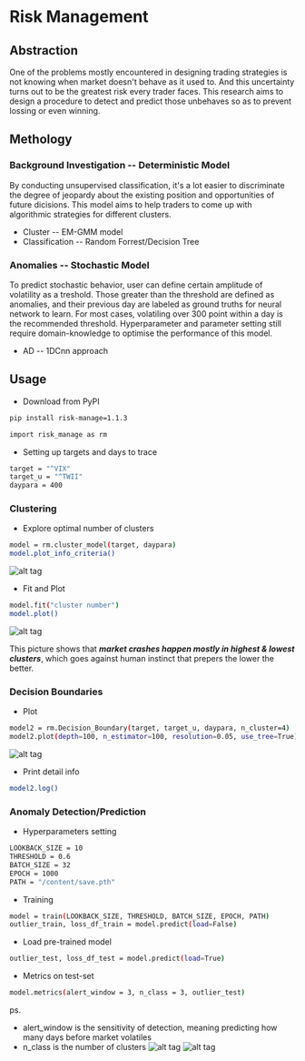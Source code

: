 
# Risk Management


## Abstraction
One of the problems mostly encountered in designing trading strategies is not knowing when market doesn't behave as it used to. And this uncertainty turns out to be the greatest risk every trader faces. This research aims to design a procedure to detect and predict those unbehaves so as to prevent lossing or even winning.

## Methology
<!-- Background Investigation -->
### Background Investigation -- Deterministic Model
By conducting unsupervised classification, it's a lot easier to discriminate the degree of jeopardy about the existing position and opportunities of future dicisions. This model aims to help traders to come up with algorithmic strategies for different clusters.

* Cluster -- EM-GMM model
* Classification -- Random Forrest/Decision Tree

<!-- Anomalies within background intervals -->
### Anomalies -- Stochastic Model
To predict stochastic behavior, user can define certain amplitude of volatility as a treshold. Those greater than the threshold are defined as anomalies, and their previous day are labeled as ground truths for neural network to learn. For most cases, volatiling over 300 point within a day is the recommended threshold. Hyperparameter and parameter setting still require domain-knowledge to optimise the performance of this model.

* AD -- 1DCnn approach

<!-- Usage -->
## Usage
* Download from PyPI
```sh
pip install risk-manage=1.1.3
```
```sh
import risk_manage as rm
```
* Setting up targets and days to trace
```sh
target = "^VIX"
target_u = "^TWII"
daypara = 400
```
### Clustering
* Explore optimal number of clusters 
```sh
model = rm.cluster_model(target, daypara)
model.plot_info_criteria()
```
![alt tag](https://user-images.githubusercontent.com/38639538/115183059-aaf8a200-a10d-11eb-9341-27b8d6977b5d.png)
* Fit and Plot
```sh
model.fit("cluster number")
model.plot()
```
![alt tag](https://user-images.githubusercontent.com/38639538/115183163-d9767d00-a10d-11eb-97fd-968f9d2f5ba1.png)

This picture shows that *__market crashes happen mostly in highest & lowest clusters__*, which goes against human instinct that prepers the lower the better.


### Decision Boundaries
* Plot 
```sh
model2 = rm.Decision_Boundary(target, target_u, daypara, n_cluster=4)
model2.plot(depth=100, n_estimator=100, resolution=0.05, use_tree=True)
```
![alt tag](https://user-images.githubusercontent.com/38639538/116360991-1390fe80-a833-11eb-81b0-afeaccd505df.png)

* Print detail info
```sh
model2.log()
```

### Anomaly Detection/Prediction
* Hyperparameters setting
```sh
LOOKBACK_SIZE = 10
THRESHOLD = 0.6
BATCH_SIZE = 32
EPOCH = 1000
PATH = "/content/save.pth"
```
* Training
```sh
model = train(LOOKBACK_SIZE, THRESHOLD, BATCH_SIZE, EPOCH, PATH)
outlier_train, loss_df_train = model.predict(load=False)
```
* Load pre-trained model
```sh
outlier_test, loss_df_test = model.predict(load=True)
```
* Metrics on test-set
```sh
model.metrics(alert_window = 3, n_class = 3, outlier_test)
```
ps.
* alert_window is the sensitivity of detection, meaning predicting how many days before market volatiles
* n_class is the number of clusters
![alt tag](https://user-images.githubusercontent.com/38639538/115183192-e3987b80-a10d-11eb-8db5-8f73a28b6a9e.png)
![alt tag](https://user-images.githubusercontent.com/38639538/115183177-ded3c780-a10d-11eb-88db-cf9b19a4afac.png)
